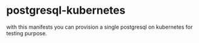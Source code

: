 # postgresql-kubernetes

with this manifests you can provision a single postgresql on kubernetes for testing purpose.

